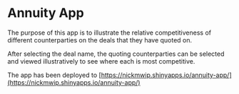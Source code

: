 # Annuity App

The purpose of this app is to illustrate the relative competitiveness of 
different counterparties on the deals that they have quoted on.

After selecting the deal name, the quoting counterparties can be selected and 
viewed illustratively to see where each is most competitive. 

The app has been deployed to [https://nickmwip.shinyapps.io/annuity-app/](https://nickmwip.shinyapps.io/annuity-app/)
